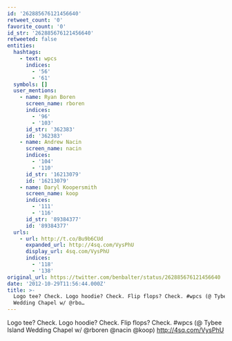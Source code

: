 ```yaml
---
id: '262885676121456640'
retweet_count: '0'
favorite_count: '0'
id_str: '262885676121456640'
retweeted: false
entities:
  hashtags:
    - text: wpcs
      indices:
        - '56'
        - '61'
  symbols: []
  user_mentions:
    - name: Ryan Boren
      screen_name: rboren
      indices:
        - '96'
        - '103'
      id_str: '362383'
      id: '362383'
    - name: Andrew Nacin
      screen_name: nacin
      indices:
        - '104'
        - '110'
      id_str: '16213079'
      id: '16213079'
    - name: Daryl Koopersmith
      screen_name: koop
      indices:
        - '111'
        - '116'
      id_str: '89384377'
      id: '89384377'
  urls:
    - url: http://t.co/Bu9b6CUd
      expanded_url: http://4sq.com/VysPhU
      display_url: 4sq.com/VysPhU
      indices:
        - '118'
        - '138'
original_url: https://twitter.com/benbalter/status/262885676121456640
date: '2012-10-29T11:56:44.000Z'
title: >-
  Logo tee? Check. Logo hoodie? Check. Flip flops? Check. #wpcs (@ Tybee Island
  Wedding Chapel w/ @rbo…
---
```


Logo tee? Check. Logo hoodie? Check. Flip flops? Check. #wpcs (@ Tybee Island Wedding Chapel w/ @rboren @nacin @koop) http://4sq.com/VysPhU